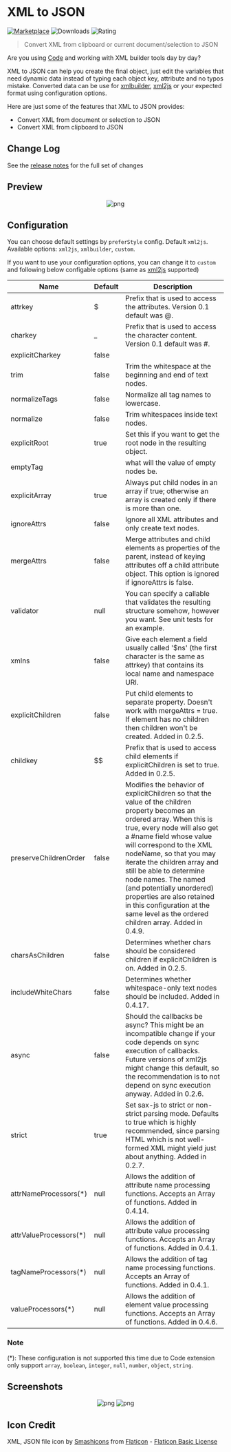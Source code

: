 # XML to JSON
[![Marketplace](https://img.shields.io/vscode-marketplace/v/buianhthang.xml2json.svg?style=flat-square)](https://marketplace.visualstudio.com/items?itemName=buianhthang.xml2json) ![Downloads](https://img.shields.io/vscode-marketplace/d/buianhthang.xml2json.svg?style=flat-square) ![Rating](https://img.shields.io/vscode-marketplace/r/buianhthang.xml2json.svg?style=flat-square)

> Convert XML from clipboard or current document/selection to JSON

Are you using [Code](https://code.visualstudio.com/) and working with XML builder tools day by day?

XML to JSON can help you create the final object, just edit the variables that need dynamic data instead of typing each object key, attribute and no typos mistake. Converted data can be use for [xmlbuilder](https://www.npmjs.com/package/xmlbuilder), [xml2js](https://npmjs.com/package/xml2js) or your expected format using configuration options.

Here are just some of the features that XML to JSON provides:
- Convert XML from document or selection to JSON
- Convert XML from clipboard to JSON

## Change Log
See the [release notes](https://github.com/buianhthang/vscode-xml2json/blob/master/CHANGELOG.md "Open Release Notes") for the full set of changes

## Preview

<p align="center">
  <img src="https://github.com/buianhthang/vscode-xml2json/raw/master/images/preview.gif" alt="png">
</p>

## Configuration

You can choose default settings by `preferStyle` config. Default `xml2js`. Available options: `xml2js`, `xmlbuilder`, `custom`.

If you want to use your configuration options, you can change it to `custom` and following below configable options (same as [xml2js](https://npmjs.com/package/xml2js) supported)

|Name | Default | Description
|-----|---------|------------
attrkey|$|Prefix that is used to access the attributes. Version 0.1 default was @.
charkey|_|Prefix that is used to access the character content. Version 0.1 default was #.
explicitCharkey|false|
trim|false|Trim the whitespace at the beginning and end of text nodes.
normalizeTags|false|Normalize all tag names to lowercase.
normalize|false|Trim whitespaces inside text nodes.
explicitRoot|true|Set this if you want to get the root node in the resulting object.
emptyTag||what will the value of empty nodes be.
explicitArray|true|Always put child nodes in an array if true; otherwise an array is created only if there is more than one.
ignoreAttrs|false|Ignore all XML attributes and only create text nodes.
mergeAttrs|false|Merge attributes and child elements as properties of the parent, instead of keying attributes off a child attribute object. This option is ignored if ignoreAttrs is false.
validator|null|You can specify a callable that validates the resulting structure somehow, however you want. See unit tests for an example.
xmlns|false|Give each element a field usually called '$ns' (the first character is the same as attrkey) that contains its local name and namespace URI.
explicitChildren|false|Put child elements to separate property. Doesn't work with mergeAttrs = true. If element has no children then children won't be created. Added in 0.2.5.
childkey|$$|Prefix that is used to access child elements if explicitChildren is set to true. Added in 0.2.5.
preserveChildrenOrder|false|Modifies the behavior of explicitChildren so that the value of the children property becomes an ordered array. When this is true, every node will also get a #name field whose value will correspond to the XML nodeName, so that you may iterate the children array and still be able to determine node names. The named (and potentially unordered) properties are also retained in this configuration at the same level as the ordered children array. Added in 0.4.9.
charsAsChildren|false|Determines whether chars should be considered children if explicitChildren is on. Added in 0.2.5.
includeWhiteChars|false|Determines whether whitespace-only text nodes should be included. Added in 0.4.17.
async|false|Should the callbacks be async? This might be an incompatible change if your code depends on sync execution of callbacks. Future versions of xml2js might change this default, so the recommendation is to not depend on sync execution anyway. Added in 0.2.6.
strict|true|Set sax-js to strict or non-strict parsing mode. Defaults to true which is highly recommended, since parsing HTML which is not well-formed XML might yield just about anything. Added in 0.2.7.
attrNameProcessors(*)|null|Allows the addition of attribute name processing functions. Accepts an Array of functions. Added in 0.4.14.
attrValueProcessors(*)|null|Allows the addition of attribute value processing functions. Accepts an Array of functions. Added in 0.4.1.
tagNameProcessors(*)|null|Allows the addition of tag name processing functions. Accepts an Array of functions. Added in 0.4.1.
valueProcessors(*)|null|Allows the addition of element value processing functions. Accepts an Array of functions. Added in 0.4.6.

### Note
(*): These configuration is not supported this time due to Code extension only support `array`, `boolean`, `integer`, `null`, `number`, `object`, `string`.

## Screenshots

<p align="center">
  <img src="https://github.com/buianhthang/vscode-xml2json/raw/master/images/command.png" alt="png"> <img src="https://github.com/buianhthang/vscode-xml2json/raw/master/images/context.png" alt="png">
</p>

## Icon Credit
XML, JSON file icon by [Smashicons] from [Flaticon] - [Flaticon Basic License]

[Flaticon]: https://www.flaticon.com
[Smashicons]: https://www.flaticon.com/authors/smashicons
[Flaticon Basic License]: https://file000.flaticon.com/downloads/license/license.pdf